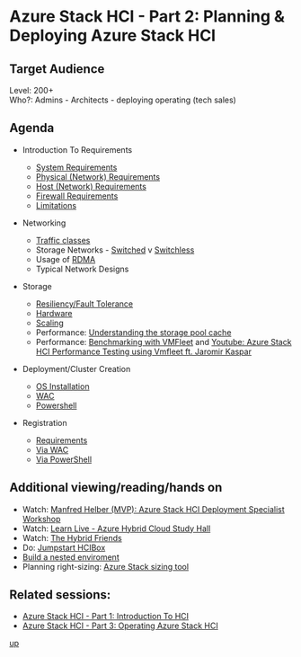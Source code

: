 # Azure Stack HCI - Part 2: Planning & Deploying Azure Stack HCI

## Target Audience 
Level: 200+  
Who?: Admins - Architects - deploying operating (tech sales)  

## Agenda
- Introduction To Requirements
  - [System Requirements](https://learn.microsoft.com/en-us/azure-stack/hci/concepts/system-requirements)
  - [Physical (Network) Requirements](https://learn.microsoft.com/en-us/azure-stack/hci/concepts/physical-network-requirements?tabs=22H2%2C20-21H2reqs)
  - [Host (Network) Requirements](https://learn.microsoft.com/en-us/azure-stack/hci/concepts/host-network-requirements)
  - [Firewall Requirements](https://learn.microsoft.com/en-us/azure-stack/hci/concepts/firewall-requirements)
  - [Limitations](https://learn.microsoft.com/en-us/azure-stack/hci/concepts/system-requirements#maximum-supported-hardware-specifications)
  
- Networking
  - [Traffic classes](https://learn.microsoft.com/en-us/azure-stack/hci/concepts/host-network-requirements#network-traffic-types)
  - Storage Networks - [Switched](https://learn.microsoft.com/en-us/azure-stack/hci/concepts/physical-network-requirements?tabs=20-21H2%2C20-21H2reqs#using-switches) v [Switchless](https://learn.microsoft.com/en-us/azure-stack/hci/concepts/physical-network-requirements?tabs=20-21H2%2C20-21H2reqs#using-switchless)
  - Usage of [RDMA](https://en.wikipedia.org/wiki/Remote_direct_memory_access)
  - Typical Network Designs
  
- Storage
  - [Resiliency/Fault Tolerance](https://learn.microsoft.com/en-us/azure-stack/hci/concepts/fault-tolerance)
  - [Hardware](https://learn.microsoft.com/en-us/azure-stack/hci/concepts/drive-symmetry-considerations)
  - [Scaling](https://learn.microsoft.com/en-us/azure-stack/hci/manage/add-cluster)
  - Performance: [Understanding the storage pool cache](https://learn.microsoft.com/en-us/azure-stack/hci/concepts/cache)
  - Performance: [Benchmarking with VMFleet](https://techcommunity.microsoft.com/t5/azure-stack-blog/vmfleet-2-0-quick-start-guide/ba-p/2824778) and [Youtube: Azure Stack HCI Performance Testing using Vmfleet ft. Jaromir Kaspar](https://www.youtube.com/watch?v=YMYDzqnDMYc&t)
  
- Deployment/Cluster Creation
  - [OS Installation](https://learn.microsoft.com/en-us/azure-stack/hci/deploy/operating-system)
  - [WAC](https://learn.microsoft.com/en-us/azure-stack/hci/deploy/create-cluster?tabs=manually-configure-host-networking)
  - [Powershell](https://learn.microsoft.com/en-us/azure-stack/hci/deploy/create-cluster-powershell)
  
- Registration
  - [Requirements](https://learn.microsoft.com/en-us/azure-stack/hci/deploy/register-with-azure#region-availability)
  - [Via WAC](https://learn.microsoft.com/en-us/azure-stack/hci/deploy/register-with-azure#register-a-cluster-using-windows-admin-center)
  - [Via PowerShell](https://learn.microsoft.com/en-us/azure-stack/hci/deploy/register-with-azure#register-a-cluster-using-powershell)
  

## Additional viewing/reading/hands on
- Watch: [Manfred Helber (MVP): Azure Stack HCI Deployment Specialist Workshop](https://www.youtube.com/playlist?list=PL7cBl3ig-01NKNgTWtDy0KUDW_YNX50_1)
- Watch: [Learn Live - Azure Hybrid Cloud Study Hall](https://learn.microsoft.com/en-us/events/learn-events/learnlive-azure-hybrid-cloud-study-hall/)
- Watch: [The Hybrid Friends](https://www.youtube.com/channel/UC6nSJh2DNpMVZVhCEWtGNgw)
- Do: [Jumpstart HCIBox](https://github.com/microsoft/AzStackHCISandbox/blob/main/README.md)
- [Build a nested enviroment](https://learn.microsoft.com/en-us/azure-stack/hci/deploy/tutorial-private-forest)
- Planning right-sizing: [Azure Stack sizing tool](https://hcicatalog.azurewebsites.net/#/sizer)



## Related sessions: 
- [Azure Stack HCI - Part 1: Introduction To HCI](../1-intro/readme.md)
- [Azure Stack HCI - Part 3: Operating Azure Stack HCI](../3-operating/readme.md)
  


[up](../readme.md)